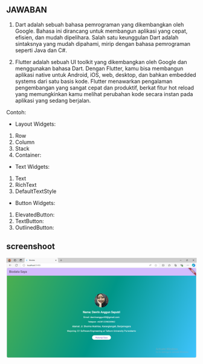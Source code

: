 ## JAWABAN
1. Dart adalah sebuah bahasa pemrograman yang dikembangkan oleh Google. Bahasa ini dirancang untuk membangun aplikasi yang cepat, efisien, dan mudah dipelihara. Salah satu keunggulan Dart adalah sintaksnya yang mudah dipahami, mirip dengan bahasa pemrograman seperti Java dan C#.

2. Flutter adalah sebuah UI toolkit yang dikembangkan oleh Google dan menggunakan bahasa Dart. Dengan Flutter, kamu bisa membangun aplikasi native untuk Android, iOS, web, desktop, dan bahkan embedded systems dari satu basis kode. Flutter menawarkan pengalaman pengembangan yang sangat cepat dan produktif, berkat fitur hot reload yang memungkinkan kamu melihat perubahan kode secara instan pada aplikasi yang sedang berjalan.

Contoh: 
- Layout Widgets:
1. Row
2. Column
3. Stack
4. Container:
- Text Widgets:
1. Text
2. RichText
3. DefaultTextStyle
- Button Widgets:
1. ElevatedButton:
2. TextButton:
3. OutlinedButton:



## screenshoot
![App Screenshoot](./images/image.png)

